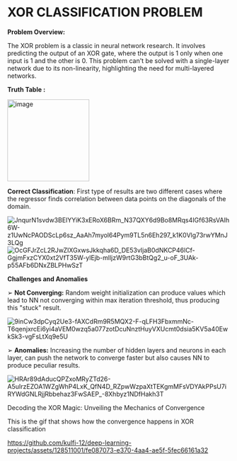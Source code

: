 # XOR CLASSIFICATION PROBLEM

**Problem Overview:**

The XOR problem is a classic in neural network research. It involves predicting the output of an XOR gate, where the output is 1 only when one input is 1 and the other is 0. This problem can't be solved with a single-layer network due to its non-linearity, highlighting the need for multi-layered networks.

**Truth Table :**

<img width="185" alt="image" src="https://github.com/kulfi-12/deep-learning-projects/assets/128511001/b23c317d-ffbe-4d26-883a-45c633b7f465">



**Correct Classification**: First type of results are two different cases where the regressor finds correlation between data points on the diagonals of the domain.

![JnqurN1svdw3BEIYYiK3xERoX6BRm_N37QXY6d9Bo8MRqs4IGf63RsVAIh6W-z1UwNcPAODScLp6sz_AaAh7myol64Pym9TL5n6Eh297_k1K0Vlg73rwYMnJ3LQg](https://github.com/kulfi-12/deep-learning-projects/assets/128511001/609ec7f0-7fd1-42b5-ac2a-ceba44cfa4fb)
![OcGFJrZcL2RJwZIXGxwsJkkqha6D_DE53vIjaB0dNKCP46lCf-GgjmFxzCYX0xt2VfT35W-ylEjb-mlljzW9rtG3bBtQg2_u-oF_3UAk-p55AFb6DNxZBLPHwSzT](https://github.com/kulfi-12/deep-learning-projects/assets/128511001/d6bfcc40-0f6d-48e1-841f-5ff7d064ac91)

****Challenges and Anomalies****

➢ **Not Converging:** Random weight initialization can produce values which lead to NN not
converging within max iteration threshold, thus producing this "stuck" result.


![9inCw3dpCyq2Ue3-fAXCdRm9R5MQX2-F-qLFH3FbxmmNc-T6qenjxrcEi6yi4aVEM0wzq5a077zotDcuNnztHuyVXUcmt0dsia5KV5a40EwkSk3-vgFsLtXq9e5U](https://github.com/kulfi-12/deep-learning-projects/assets/128511001/45bcce99-353d-4299-832c-c95b206ac19b)

➢ **Anomalies:** Increasing the number of hidden layers and neurons in each layer, can push the network to converge faster but also causes NN to produce peculiar results.


![HRAr89dAducQPZxoMRyZTd26-A5uIrzEZOA1WZgWhP4LxK_QfN4D_RZpwWzpaXtTEKgmMFsVDYAkPPsU7iRYWdGNLRjjRbbehaz3FwSAEP_-8Xhbyz1NDfHakh3T](https://github.com/kulfi-12/deep-learning-projects/assets/128511001/c581028a-71d4-4f2e-b0ce-1adddd056a90)

Decoding the XOR Magic: Unveiling the Mechanics of Convergence

This is the gif that shows how the convergence happens in XOR classification

https://github.com/kulfi-12/deep-learning-projects/assets/128511001/fe087073-e370-4aa4-ae5f-5fec66161a32
